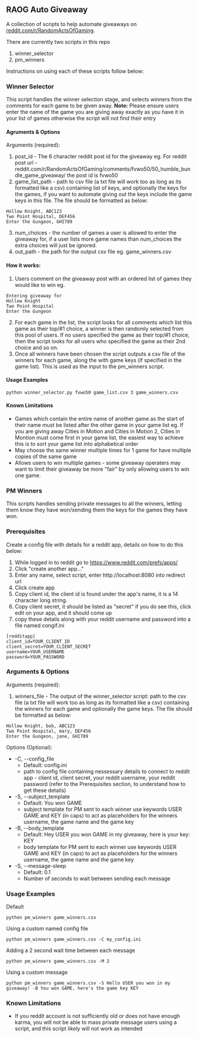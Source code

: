 ## RAOG Auto Giveaway
A collection of scripts to help automate giveaways on [reddit.com/r/RandomActsOfGaming](https://www.reddit.com/r/RandomActsOfGaming).

There are currently two scripts in this repo
1. winner_selector
2. pm_winners

Instructions on using each of these scripts follow below:

### Winner Selector
This script handles the winner selection stage, and selects winners from the comments for each game to be given away.
**Note:** Please ensure users enter the name of the game you are giving away exactly as you have it in your list of games otherwise the script will not find their entry

#### Agruments & Options
Arguments (required): 
1. post_id - The 6 character reddit post id for the giveaway eg.
For reddit post url - reddit.com/r/RandomActsOfGaming/comments/fvwo50/50_humble_bundle_game_giveaway/ the post id is fvwo50
2. game_list_path - path to csv file (a txt file will work too as long as its formatted like a csv) containing list of keys, and optionally the keys for the games, if you want to automate giving out the keys include the game keys in this file. The file should be formatted as below:
```
Hollow Knight, ABC123
Two Point Hospital, DEF456
Enter the Gungeon, GHI789
```
3. num_choices - the number of games a user is allowed to enter the giveaway for, if a user lists more game names than num_choices the extra choices will just be ignored.
4. out_path - the path for the output csv file eg. game_winners.csv

#### How it works:
1. Users comment on the giveaway post with an ordered list of games they would like to win eg.
```
Entering giveaway for
Hollow Knight
Two Point Hospital 
Enter the Gungeon
```
2. For each game in the list, the script looks for all comments which list this game as their top/#1 choice, a winner is then randomly selected from this pool of users. If no users specified the game as their top/#1 choice, then the script looks for all users who specified the game as their 2nd choice and so on.
3. Once all winners have been chosen the script outputs a csv file of the winners for each game, along the with game keys (if specified in the game list). This is used as the input to the pm_winners script.

#### Usage Examples
```
python winner_selector.py fvwo50 game_list.csv 3 game_winners.csv
```

#### Known Limitations
* Games which contain the entire name of another game as the start of their name must be listed after the other game in your game list eg. If you are giving away Cities in Motion and Cities in Motion 2, Cities in Montion must come first in your game list, the easiest way to achieve this is to sort your game list into alphabetical order
* May choose the same winner multiple times for 1 game for have multiple copies of the same game
* Allows users to win multiple games - some giveaway operaters may want to limit their giveaway be more "fair" by only allowing users to win one game.

### PM Winners
This scripts handles sending private messages to all the winners, letting them know they have won/sending them the keys for the games they have won.

### Prerequisites
Create a config file with details for a reddit app, details on how to do this below:
1. While logged in to reddit go to https://www.reddit.com/prefs/apps/
2. Click "create another app..."
3. Enter any name, select script, enter http://localhost:8080 into redirect url
3. Click create app
4. Copy client id, the client id is found under the app's name, it is a 14 character long string.
5. Copy client secret, it should be listed as "secret" if you do see this, click edit on your app, and it should come up
6. copy these details along with your reddit username and password into a file named congif.ini
```
[redditapp]
client_id=YOUR_CLIENT_ID
client_secret=YOUR_CLIENT_SECRET
username=YOUR_USERNAME
password=YOUR_PASSWORD
```

### Arguments & Options
Arguments (required):
1. winners_file - The output of the winner_selector script: path to the csv file (a txt file will work too as long as its formatted like a csv) containing the winners for each game and optionally the game keys. The file should be formatted as below:
```
Hollow Knight, bob, ABC123
Two Point Hospital, mary, DEF456
Enter the Gungeon, jane, GHI789
```

Options (Optional):
* -C, --config_file 
    * Default: config.ini 
    * path to config file containing nessessary details to connect to reddit app - client id, client secret, your reddit username, your reddit password (refer to the Prerequisites section, to understand how to get these details)
* -S, --subject_template 
    * Default: You won GAME 
    * subject template for PM sent to each winner use keywords USER GAME and KEY (in caps) to act as placeholders for the winners username, the game name and the game key
* -B, --body_template 
    * Default: Hey USER you won GAME in my giveaway, here is your key: KEY 
    * body template for PM sent to each winner use keywords USER GAME and KEY (in caps) to act as placeholders for the winners username, the game name and the game key
* -S, --message-sleep
    * Default: 0.1
    * Number of seconds to wait between sending each message

### Usage Examples
Default
```
python pm_winners game_winners.csv
```
Using a custom named config file
```
python pm_winners game_winners.csv -C my_config.ini
```
Adding a 2 second wait time between each message
```
python pm_winners game_winners.csv -M 2
``` 
Using a custom message
```
python pm_winners game_winners.csv -S Hello USER you won in my giveaway! -B You won GAME, here's the game key KEY
```

### Known Limitations
* If you reddit account is not sufficiently old or does not have enough karma, you will not be able to mass private message users using a script, and this script likely will not work as intended
